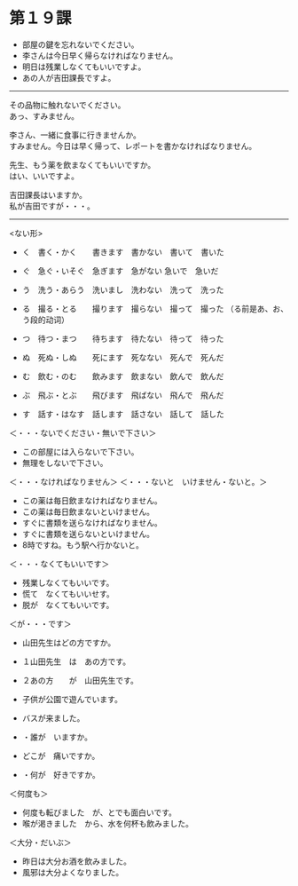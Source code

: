 # 第１９課

* 部屋の鍵を忘れないでください。
* 李さんは今日早く帰らなければなりません。
* 明日は残業しなくてもいいですよ。
* あの人が吉田課長ですよ。
***
その品物に触れないでください。<br/>
あっ、すみません。

李さん、一緒に食事に行きませんか。<br/>
すみません。今日は早く帰って、レポートを書かなければなりません。

先生、もう薬を飲まなくてもいいですか。<br/>
はい、いいですよ。

吉田課長はいますか。<br/>
私が吉田ですが・・・。
***
<ない形>
* く　書く・かく　　書きます　書かない　書いて　書いた
* ぐ　急ぐ・いそぐ　急ぎます　急がない  急いで　急いだ

* う　洗う・あらう　洗いまし　洗わない　洗って　洗った
* る　撮る・とる　　撮ります　撮らない　撮って　撮った （る前是あ、お、う段的动词）
* つ　待つ・まつ　　待ちます　待たない　待って　待った

* ぬ　死ぬ・しぬ　　死にます　死なない　死んで　死んだ
* む　飲む・のむ　　飲みます　飲まない　飲んで　飲んだ
* ぶ　飛ぶ・とぶ　　飛びます　飛ばない　飛んで　飛んだ

* す　話す・はなす　話します　話さない　話して　話した

＜・・・ないでください・無いで下さい＞
* この部屋には入らないで下さい。
* 無理をしないで下さい。

＜・・・なければなりません＞
＜・・・ないと　いけません・ないと。＞
* この薬は毎日飲まなければなりません。
* この薬は毎日飲まないといけません。
* すぐに書類を送らなければなりません。
* すぐに書類を送らないといけません。
* 8時ですね。もう駅へ行かないと。

＜・・・なくてもいいです＞
* 残業しなくてもいいです。
* 慌て　なくてもいいせす。
* 脱が　なくてもいいです。

＜が・・・です＞
* 山田先生はどの方ですか。
* １山田先生　は　あの方です。
* ２あの方　　が　山田先生です。


* 子供が公園で遊んでいます。
* バスが来ました。


* ・誰が　いますか。
* どこが　痛いですか。
* ・何が　好きですか。

＜何度も＞
* 何度も転びました　が、とでも面白いです。
* 喉が渇きました　から、水を何杯も飲みました。

＜大分・だいぶ＞
* 昨日は大分お酒を飲みました。
* 風邪は大分よくなりました。
